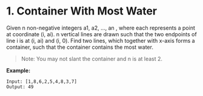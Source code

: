 # 1.  Container With Most Water

Given n non-negative integers a1, a2, ..., an , where each represents a point at coordinate (i, ai). n vertical lines are drawn such that the two endpoints of line i is at (i, ai) and (i, 0). Find two lines, which together with x-axis forms a container, such that the container contains the most water.

>Note: You may not slant the container and n is at least 2.

**Example:**

    Input: [1,8,6,2,5,4,8,3,7]
    Output: 49